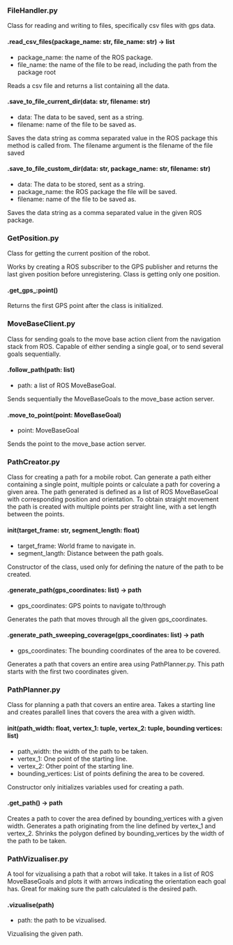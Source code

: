 ### FileHandler.py
Class for reading and writing to files, specifically csv files with gps data.

#### .read_csv_files(package_name: str, file_name: str) -> list
- package_name: the name of the ROS package.
- file_name: the name of the file to be read, including the path from the package root

Reads a csv file and returns a list containing all the data.

#### .save_to_file_current_dir(data: str, filename: str)
- data: The data to be saved, sent as a string.
- filename: name of the file to be saved as.

Saves the data string as comma separated value in the ROS package this method is called from. The filename argument is the filename of the file saved

#### .save_to_file_custom_dir(data: str, package_name: str, filename: str)
- data: The data to be stored, sent as a string.
- package_name: the ROS package the file will be saved.
- filename: name of the file to be saved as.

Saves the data string as a comma separated value in the given ROS package.


### GetPosition.py
Class for getting the current position of the robot. 

Works by creating a ROS subscriber to the GPS publisher and returns the last given position before unregistering. Class is getting only one position.

#### .get_gps_:point()
Returns the first GPS point after the class is initialized. 

### MoveBaseClient.py
Class for sending goals to the move base action client from the navigation stack from ROS. Capable of either sending a single goal, or to send several goals sequentially.

#### .follow_path(path: list)
- path: a list of ROS MoveBaseGoal.

Sends sequentially the MoveBaseGoals to the move_base action server.

#### .move_to_point(point: MoveBaseGoal)
- point: MoveBaseGoal

Sends the point to the move_base action server.


### PathCreator.py
Class for creating a path for a mobile robot. Can generate a path either containing a single point, multiple points or calculate a path for covering a given area. The path generated is defined as a list of ROS MoveBaseGoal with corresponding position and orientation. 
To obtain straight movement the path is created with multiple points per straight line, with a set length between the points.

#### init(target_frame: str, segment_length: float)
- target_frame: World frame to navigate in.
- segment_langth: Distance between the path goals.

Constructor of the class, used only for defining the nature of the path to be created.

#### .generate_path(gps_coordinates: list) -> path
- gps_coordinates: GPS points to navigate to/through

Generates the path that moves through all the given gps_coordinates.

#### .generate_path_sweeping_coverage(gps_coordinates: list) -> path
- gps_coordinates: The bounding coordinates of the area to be covered.

Generates a path that covers an entire area using PathPlanner.py. This path starts with the first two coordinates given.



### PathPlanner.py
Class for planning a path that covers an entire area. Takes a starting line and creates parallell lines that covers the area with a given width.

#### init(path_width: float, vertex_1: tuple, vertex_2: tuple, bounding vertices: list)
- path_width: the width of the path to be taken.
- vertex_1: One point of the starting line.
- vertex_2: Other point of the starting line.
- bounding_vertices: List of points defining the area to be covered.

Constructor only initializes variables used for creating a path.
#### .get_path() -> path
Creates a path to cover the area defined by bounding_vertices with a given width. Generates a path originating from the line defined by vertex_1 and vertex_2.
Shrinks the polygon defined by bounding_vertices by the width of the path to be taken. 

### PathVizualiser.py
A tool for vizualising a path that a robot will take. It takes in a list of ROS MoveBaseGoals and plots it with arrows indicating the orientation each goal has. Great for making sure the path calculated is the desired path.

#### .vizualise(path)
- path: the path to be vizualised.

Vizualising the given path.